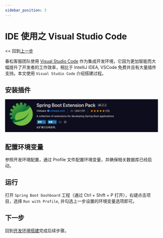 ```yaml
---
sidebar_position: 3
---
```


# IDE 使用之 Visual Studio Code

<< 回到[上一步](./engineering.md#初始化系统) <!-- markup:skip-line -->

春松客服团队使用 [Visual Studio Code](https://code.visualstudio.com/) 作为集成开发环境，它因为更加智能而大幅提升了开发者的工作效率，相比于 IntelliJ IDEA, VSCode 免费并且有大量插件支持。本文使用 `Visual Studio Code` 介绍搭建过程。

## 安装插件

![Spring Boot Extension Pack](../images/products/ide_vscode_plugin.png)

## 配置环境变量

参照开发环境配置，通过 Profile 文件配置环境变量，并确保相关数据库已经启动。

## 运行

打开 `Spring Boot Dashboard` 工程（通过 Ctrl + Shift + P 打开），右键点击项目，选择 `Run with Profile`, 并勾选上一步设置的环境变量选项即可。

## 下一步

回到[开发环境搭建](./engineering.md#初始化系统)完成后续步骤。
